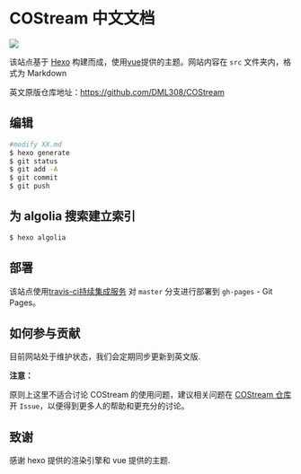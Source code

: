 # COStream 中文文档
![](https://travis-ci.org/DML308/cn.costream.org.svg?branch=master)

该站点基于 [Hexo](https://hexo.io/) 构建而成，使用[vue](https://vuejs.org)提供的主题。网站内容在 `src` 文件夹内，格式为 Markdown

英文原版仓库地址：https://github.com/DML308/COStream

## 编辑

``` bash
#modify XX.md
$ hexo generate
$ git status
$ git add -A
$ git commit 
$ git push
```

## 为 algolia 搜索建立索引

```bash
$ hexo algolia
```

## 部署

该站点使用[travis-ci持续集成服务](https://travis-ci.org) 对 `master` 分支进行部署到 `gh-pages` - Git Pages。

## 如何参与贡献

目前网站处于维护状态，我们会定期同步更新到英文版.


**注意：**

原则上这里不适合讨论 COStream 的使用问题，建议相关问题在 [COStream 仓库](https://github.com/DML308/COStream)开 `Issue`，以便得到更多人的帮助和更充分的讨论。

## 致谢

感谢 hexo 提供的渲染引擎和 vue 提供的主题.

